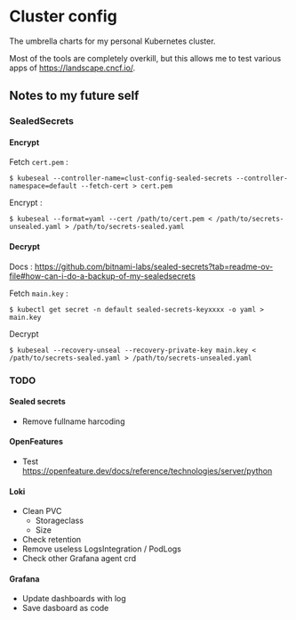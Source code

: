 # Cluster config

The umbrella charts for my personal Kubernetes cluster.

Most of the tools are completely overkill, but this allows me to test various apps of https://landscape.cncf.io/.

## Notes to my future self

### SealedSecrets

#### Encrypt

Fetch `cert.pem` :
```shell
$ kubeseal --controller-name=clust-config-sealed-secrets --controller-namespace=default --fetch-cert > cert.pem
```
Encrypt : 
```shell
$ kubeseal --format=yaml --cert /path/to/cert.pem < /path/to/secrets-unsealed.yaml > /path/to/secrets-sealed.yaml
```

#### Decrypt

Docs : https://github.com/bitnami-labs/sealed-secrets?tab=readme-ov-file#how-can-i-do-a-backup-of-my-sealedsecrets

Fetch `main.key` :
```shell
$ kubectl get secret -n default sealed-secrets-keyxxxx -o yaml > main.key 
```
Decrypt
```shell
$ kubeseal --recovery-unseal --recovery-private-key main.key < /path/to/secrets-sealed.yaml > /path/to/secrets-unsealed.yaml
```

### TODO

#### Sealed secrets

- Remove fullname harcoding

#### OpenFeatures

- Test https://openfeature.dev/docs/reference/technologies/server/python

#### Loki

- Clean PVC
  - Storageclass
  - Size
- Check retention
- Remove useless LogsIntegration / PodLogs
- Check other Grafana agent crd

#### Grafana

- Update dashboards with log
- Save dasboard as code
